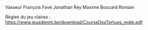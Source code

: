 Vasseur François
Favé Jonathan
Rey Maxime
Boucard Romain


Règles du jeu claires : https://www.jeuxdenim.be/download/CourseDesTortues_regle.pdf